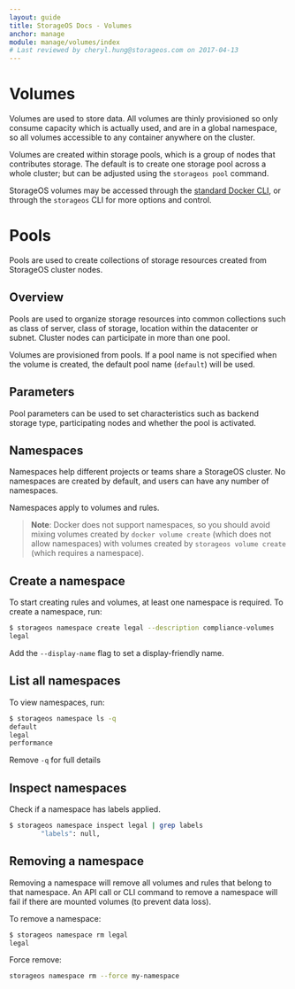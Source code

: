 ```yaml
---
layout: guide
title: StorageOS Docs - Volumes
anchor: manage
module: manage/volumes/index
# Last reviewed by cheryl.hung@storageos.com on 2017-04-13
---
```


# Volumes

Volumes are used to store data. All volumes are thinly provisioned so only
consume capacity which is actually used, and are in a global namespace, so all
volumes accessible to any container anywhere on the cluster.

Volumes are created within storage pools, which is a group of nodes that
contributes storage. The default is to create one storage pool across a whole
cluster; but can be adjusted using the `storageos pool` command.

StorageOS volumes may be accessed through the [standard Docker
CLI](https://docs.docker.com/engine/reference/commandline/volume_create/), or
through the `storageos` CLI for more options and control.

# Pools

Pools are used to create collections of storage resources created from StorageOS
cluster nodes.

## Overview

Pools are used to organize storage resources into common collections such as
class of server, class of storage, location within the datacenter or subnet.
Cluster nodes can participate in more than one pool.

Volumes are provisioned from pools.  If a pool name is not specified when the
volume is created, the default pool name (`default`) will be used.

## Parameters

Pool parameters can be used to set characteristics such as backend storage type,
participating nodes and whether the pool is activated.

## Namespaces

Namespaces help different projects or teams share a StorageOS cluster. No
namespaces are created by default, and users can have any number of namespaces.

Namespaces apply to volumes and rules.

>**Note**: Docker does not support namespaces, so you should avoid mixing
volumes created by `docker volume create` (which does not allow namespaces) with
volumes created by `storageos volume create` (which requires a namespace).

## Create a namespace

To start creating rules and volumes, at least one namespace is required.
To create a namespace, run:

```bash
$ storageos namespace create legal --description compliance-volumes
legal
```

Add the `--display-name` flag to set a display-friendly name.

## List all namespaces

To view namespaces, run:

```bash
$ storageos namespace ls -q
default
legal
performance
```

Remove `-q` for full details

## Inspect namespaces

Check if a namespace has labels applied.

```bash
$ storageos namespace inspect legal | grep labels
        "labels": null,
```

## Removing a namespace

Removing a namespace will remove all volumes and rules that belong to that
namespace. An API call or CLI command to remove a namespace will fail if there
are mounted volumes (to prevent data loss).

To remove a namespace:

```bash
$ storageos namespace rm legal
legal
```

Force remove:

```bash
storageos namespace rm --force my-namespace
```
